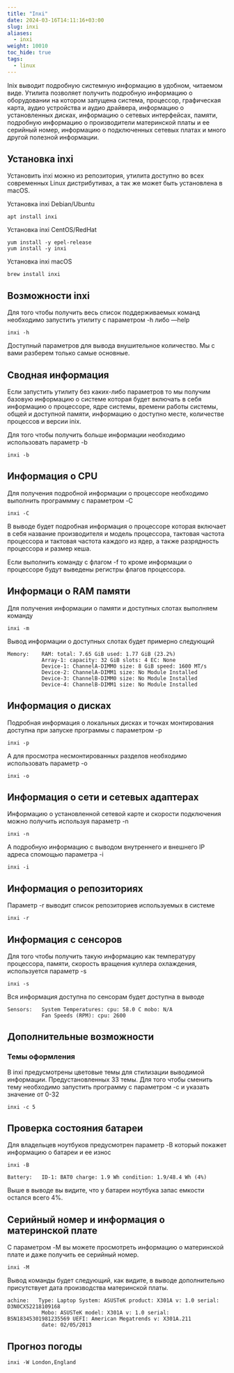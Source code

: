 ```yaml
---
title: "Inxi"
date: 2024-03-16T14:11:16+03:00
slug: inxi
aliases:
  - inxi
weight: 10010
toc_hide: true
tags:
  - linux
---
```


Inix выводит подробную системную информацию в удобном, читаемом виде. Утилита позволяет получить подробную информацию о оборудовании на котором запущена система, процессор, графическая карта, аудио устройства и аудио драйвера, информацию о установленных дисках, информацию о сетевых интерфейсах, памяти, подробную информацию о производители материнской платы и ее серийный номер, информацию о подключенных сетевых платах и много другой полезной информации.

## Установка inxi

Установить inxi можно из репозитория, утилита доступно во всех современных Linux дистрибутивах, а так же может быть установлена в macOS.

Установка inxi Debian/Ubuntu

```
apt install inxi
```

Установка inxi CentOS/RedHat

```
yum install -y epel-release
yum install -y inxi
```

Установка inxi macOS

```
brew install inxi
```

## Возможности inxi

Для того чтобы получить весь список поддерживаемых команд необходимо запустить утилиту с параметром -h либо —help

```
inxi -h
```

Доступный параметров для вывода внушительное количество. Мы с вами разберем только самые основные.


## Сводная информация

Если запустить утилиту без каких-либо параметров то мы получим базовую информацию о системе которая будет включать в себя информацию о процессоре, ядре системы, времени работы системы, общей и доступной памяти, информацию о доступно месте, количестве процессов и версии inix.

Для того чтобы получить больше информации необходимо использовать параметр -b

```
inxi -b
```

## Информация о CPU

Для получения подробной информации о процессоре необходимо выполнить программму с параметром -C

```
inxi -C
```

В выводе будет подробная информация о процессоре которая включает в себя название производителя и модель процессора, тактовая частота процессора и тактовая частота каждого из ядер, а также разрядность процессора и размер кеша.

Если выполнить команду с флагом -f то кроме информации о процессоре будут выведены регистры флагов процессора.

## Информаци о RAM памяти

Для получения информации о памяти и доступных слотах выполняем команду

```
inxi -m
```

Вывод информации о доступных слотах будет примерно следующий

```
Memory:    RAM: total: 7.65 GiB used: 1.77 GiB (23.2%) 
           Array-1: capacity: 32 GiB slots: 4 EC: None 
           Device-1: ChannelA-DIMM0 size: 8 GiB speed: 1600 MT/s 
           Device-2: ChannelA-DIMM1 size: No Module Installed 
           Device-3: ChannelB-DIMM0 size: No Module Installed 
           Device-4: ChannelB-DIMM1 size: No Module Installed 
```

## Информация о дисках

Подробная информация о локальных дисках и точках монтирования доступна при запуске программы с параметром -p

```
inxi -p
```

А для просмотра несмонтированных разделов необходимо использовать параметр -o

```
inxi -o
```

## Информация о сети и сетевых адаптерах

Информацию о установленной сетевой карте и скорости подключения можно получить используя параметр -n

```
inxi -n
```

А подробную информацию с выводом внутреннего и внешнего IP адреса спомощью параметра -i

```
inxi -i
```

## Информация о репозиториях

Параметр -r выводит список репозиториев используемых в системе

```
inxi -r
```

## Информация с сенсоров

Для того чтобы получить такую информацию как температуру процессора, памяти, скорость вращения куллера охлаждения, используется параметр -s

```
inxi -s
```

Вся информация доступна по сенсорам будет доступна в выводе

```
Sensors:   System Temperatures: cpu: 58.0 C mobo: N/A
           Fan Speeds (RPM): cpu: 2600 
```

## Дополнительные возможности

### Темы оформления

В inxi предусмотрены цветовые темы для стилизации выводимой информации. Предустановленных 33 темы. Для того чтобы сменить тему необходимо запустить программу с параметром -c и указать значение от 0-32

```
inxi -c 5
```

## Проверка состояния батареи

Для владельцев ноутбуков предусмотрен параметр -B который покажет информацию о батареи и ее износ

```
inxi -B
```

```
Battery:   ID-1: BAT0 charge: 1.9 Wh condition: 1.9/48.4 Wh (4%)
```

Выше в выводе вы видите, что у батареи ноутбука запас емкости остался всего 4%.

## Серийный номер и информация о материнской плате

С параметром -M вы можете просмотреть информацию о материнской плате и даже получить ее серийный номер.

```
inxi -M
```

Вывод команды будет следующий, как видите, в выводе дополнительно присутствует дата производства материнской платы.

```
achine:   Type: Laptop System: ASUSTeK product: X301A v: 1.0 serial: D3N0CX52218109168
           Mobo: ASUSTeK model: X301A v: 1.0 serial: BSN18345301981235569 UEFI: American Megatrends v: X301A.211
           date: 02/05/2013
```

## Прогноз погоды

```
inxi -W London,England
```



















